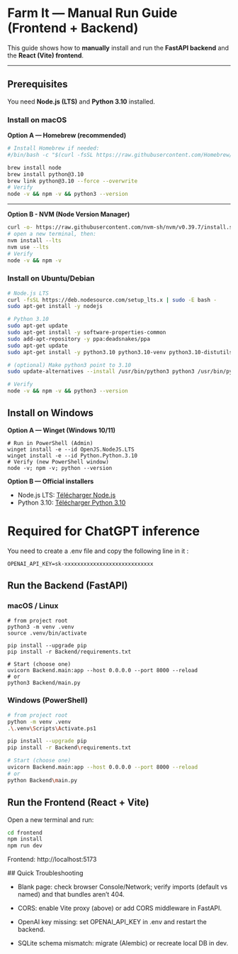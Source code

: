 # Farm It — Manual Run Guide (Frontend + Backend)

This guide shows how to **manually** install and run the **FastAPI backend** and the **React (Vite) frontend**.

---

## Prerequisites
You need **Node.js (LTS)** and **Python 3.10** installed.

### Install on macOS

**Option A — Homebrew (recommended)**
```bash
# Install Homebrew if needed:
#/bin/bash -c "$(curl -fsSL https://raw.githubusercontent.com/Homebrew/install/HEAD/install.sh)"

brew install node
brew install python@3.10
brew link python@3.10 --force --overwrite
# Verify
node -v && npm -v && python3 --version
```
---

**Option B - NVM (Node Version Manager)**
```bash
curl -o- https://raw.githubusercontent.com/nvm-sh/nvm/v0.39.7/install.sh | bash
# open a new terminal, then:
nvm install --lts
nvm use --lts
# Verify
node -v && npm -v
```

### Install on Ubuntu/Debian

```bash
# Node.js LTS
curl -fsSL https://deb.nodesource.com/setup_lts.x | sudo -E bash -
sudo apt-get install -y nodejs

# Python 3.10
sudo apt-get update
sudo apt-get install -y software-properties-common
sudo add-apt-repository -y ppa:deadsnakes/ppa
sudo apt-get update
sudo apt-get install -y python3.10 python3.10-venv python3.10-distutils

# (optional) Make python3 point to 3.10
sudo update-alternatives --install /usr/bin/python3 python3 /usr/bin/python3.10 2

# Verify
node -v && npm -v && python3 --version
```

## Install on Windows

**Option A — Winget (Windows 10/11)**
```
# Run in PowerShell (Admin)
winget install -e --id OpenJS.NodeJS.LTS
winget install -e --id Python.Python.3.10
# Verify (new PowerShell window)
node -v; npm -v; python --version
```

**Option B — Official installers**
* Node.js LTS: [Télécharger Node.js](https://nodejs.org/en/download)
* Python 3.10: [Télécharger Python 3.10](https://www.python.org/downloads/release/python-3100/)

# Required for ChatGPT inference

You need to create a .env file and copy the following line in it :
```
OPENAI_API_KEY=sk-xxxxxxxxxxxxxxxxxxxxxxxxxxxx
```

## Run the Backend (FastAPI)

### macOS / Linux

```
# from project root
python3 -m venv .venv
source .venv/bin/activate

pip install --upgrade pip
pip install -r Backend/requirements.txt

# Start (choose one)
uvicorn Backend.main:app --host 0.0.0.0 --port 8000 --reload
# or
python3 Backend/main.py
```

### Windows (PowerShell)

```bash
# from project root
python -m venv .venv
.\.venv\Scripts\Activate.ps1

pip install --upgrade pip
pip install -r Backend\requirements.txt

# Start (choose one)
uvicorn Backend.main:app --host 0.0.0.0 --port 8000 --reload
# or
python Backend\main.py
```

## Run the Frontend (React + Vite)

Open a new terminal and run:
```bash
cd frontend
npm install
npm run dev
```
Frontend: http://localhost:5173

## Quick Troubleshooting

* Blank page: check browser Console/Network; verify imports (default vs named) and that bundles aren’t 404.

* CORS: enable Vite proxy (above) or add CORS middleware in FastAPI.

* OpenAI key missing: set OPENAI_API_KEY in .env and restart the backend.

* SQLite schema mismatch: migrate (Alembic) or recreate local DB in dev.